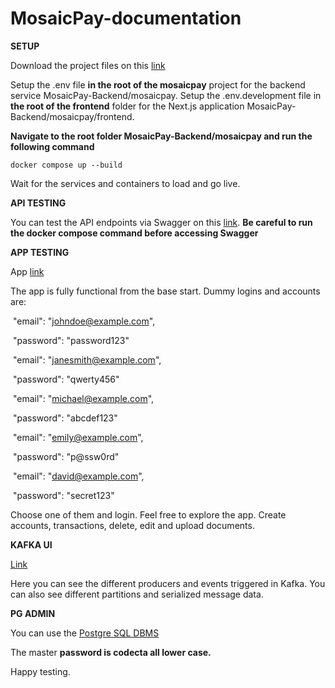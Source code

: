 # MosaicPay-documentation

**SETUP**

Download the project files on this [link](https://github.com/HarisKordic/MosaicPay-backend/tree/dev)

Setup the .env file **in the root of the mosaicpay** project for the backend service MosaicPay-Backend/mosaicpay. Setup the .env.development file in **the root of the frontend** folder for the Next.js application MosaicPay-Backend/mosaicpay/frontend.



**Navigate to the root folder MosaicPay-Backend/mosaicpay and run the following command**

<code>docker compose up --build </code>

Wait for the services and containers to load and go live. 



**API TESTING**	

You can test the API endpoints via Swagger on this [link](http://localhost:8000/swagger/). **Be careful to run the docker compose command before accessing Swagger**

**APP TESTING**

App [link](http://localhost:3000/login)

The app is fully functional from the base start. Dummy logins and accounts are:

​      "email": "johndoe@example.com",

​      "password": "password123"

​      "email": "janesmith@example.com",

​      "password": "qwerty456"

​      "email": "michael@example.com",

​      "password": "abcdef123"

​      "email": "emily@example.com",

​      "password": "p@ssw0rd"

​      "email": "david@example.com",

​      "password": "secret123"

Choose one of them and login. Feel free to explore the app. Create accounts, transactions, delete, edit and upload documents.



**KAFKA UI**

[Link](http://localhost:8080/)

Here you can see the different producers and events triggered in Kafka. You can also see different partitions and serialized message data.



**PG ADMIN**



You can use the [Postgre SQL DBMS](http://localhost:5050/browser/)

The master **password is codecta all lower case.**



Happy testing.
